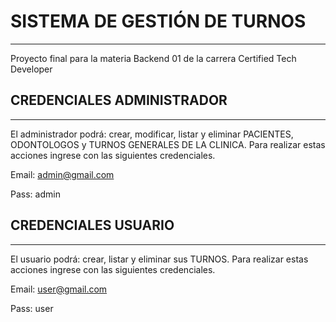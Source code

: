 # SISTEMA DE GESTIÓN DE TURNOS
___

Proyecto final para la materia Backend 01 de la carrera Certified Tech Developer

## CREDENCIALES ADMINISTRADOR
___

El administrador podrá: crear, modificar, listar y eliminar PACIENTES, ODONTOLOGOS y 
TURNOS GENERALES DE LA CLINICA. Para realizar estas acciones ingrese con las siguientes credenciales.

Email: admin@gmail.com

Pass: admin

## CREDENCIALES USUARIO
___

El usuario podrá: crear, listar y eliminar sus TURNOS. 
Para realizar estas acciones ingrese con las siguientes credenciales.

Email: user@gmail.com

Pass: user